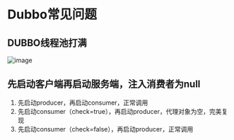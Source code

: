 


# Dubbo常见问题

## DUBBO线程池打满
<!-- 
https://mp.weixin.qq.com/s/3EX7rnIrj_lESoReKf00FQ
 为什么一段看似正确的代码会导致DUBBO线程池被打满 
 https://mp.weixin.qq.com/s/OW6cSK3xl1fZfQwCjWWqqg
-->
![image](https://gitee.com/wt1814/pic-host/raw/master/images/microService/Dubbo/dubbo-60.png)   

## 先启动客户端再启动服务端，注入消费者为null
<!-- 
https://mp.weixin.qq.com/s/xdhXF8UzUmAhdCsJjDXtag
-->
1. 先启动producer，再启动consumer，正常调用
2. 先启动consumer（check=true），再启动producer，代理对象为空，完美复现
3. 先启动consumer（check=false），再启动producer，正常调用


